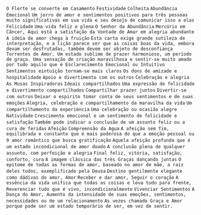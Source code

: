 `O Flerte se converte em Casamento` `Festividade` `Colheita` `Abundância Emocional` `Um jorro de amor e sentimentos positivos para três pessoas muito significativas em sua vida e seu desejo de comunicar isso a elas` `Felicidade` `Uma vida feliz e plena` `O Senhor da Abundância` `Mercúrio em Câncer, Aqui está a satisfação da Vontade de Amar em alegria abundante` `A ideia de amor chega à fruição` `Esta carta exige grande sutileza de interpretação, e a lição parece ser que as coisas boas da vida, embora devam ser desfrutadas, também devem ser objeto de desconfiança` `Torrentes de Amor, Um estado sublime de prazer harmonioso, um período de graça. Uma sensação de criação maravilhosa e sentir-se muito amado por tudo aquilo que é Esclarecimento Emocional ou Intuitivo` `Sentimentos eintuição tornam-se mais claros` `Os dons de amizade e hospitalidade` `Apoio e divertimento com os outros` `Celebração e alegria` `As Musas Inspiradoras` `Ideais compartilhados` `Uma expressão de felicidade e divertimento compartilhados` `Compartilhar prazer juntos` `Divertir-se com outros` `Deixar o espirito tomar conta de seus sentimentos e de suas emoções` `Alegria, celebração e compartilhamento da maravilha da vida` `Um compartilhamento da experiència` `Uma celebração ou ocasião alegre` `Natividade` `Crescimento emocional e um sentimento de felicidade e satisfação` `Também pode indicar a conclusão de um assunto feliz ou a cura de feridas` `Afeição` `Compreensão da Agua` `A afeição sem fim, equilibrada e constante que é mais poderosa do que a emoção pessoal ou 9 amor romántico que busca gratificação` `Aquela afeição profunda que é um estado incondicional de amor doado` `A conclusão plena de qualquer assunto, com perfeição e alegria` `Final feliz, vitória, satisfação, conforto, cura` `A imagem clássica das très Graças dançando juntas` `O epitome de todas as formas de amor, baseado no amor de mãe, a raiz deles todos, exemplificado pela Deusa` `Destino gentilmente elegante como dádivas do amor, Amor` `Receber e dar amor, Seguir o coração` `A essência da vida unifica que todas as coisas e leva tudo para frente, Reverenciar tudo que é vivo, incondicionalmente` `Vivenciar Sentimentos` `A Dança do Amor, Aumento da intensidade de suas emoções, sentimentos, necessidades ou de um relacionamento` `As vezes chamado Graça e Amor porque pode ser um estado temporário de ser, em vez de sentir.`  